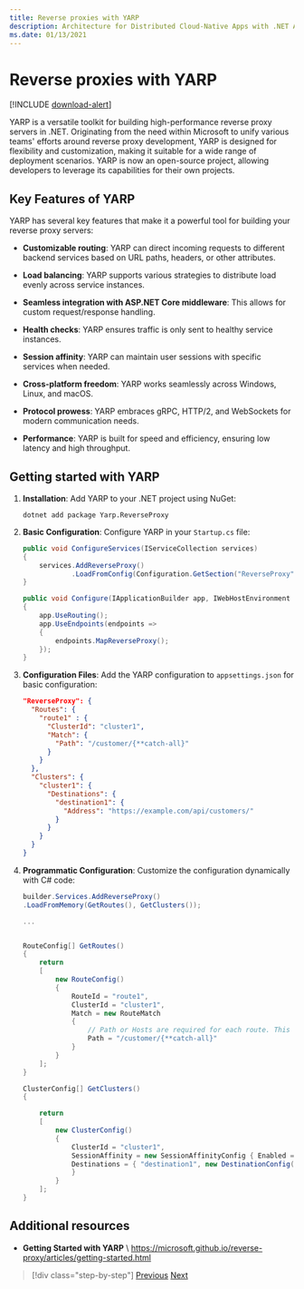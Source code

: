```yaml
---
title: Reverse proxies with YARP
description: Architecture for Distributed Cloud-Native Apps with .NET Aspire & Containers | Reverse proxies with YARP
ms.date: 01/13/2021
---
```

# Reverse proxies with YARP

[!INCLUDE [download-alert](../includes/download-alert.md)]

YARP is a versatile toolkit for building high-performance reverse proxy servers in .NET. Originating from the need within Microsoft to unify various teams' efforts around reverse proxy development, YARP is designed for flexibility and customization, making it suitable for a wide range of deployment scenarios. YARP is now an open-source project, allowing developers to leverage its capabilities for their own projects.

## Key Features of YARP

YARP has several key features that make it a powerful tool for building your reverse proxy servers:

- **Customizable routing**: YARP can direct incoming requests to different backend services based on URL paths, headers, or other attributes.

- **Load balancing**: YARP supports various strategies to distribute load evenly across service instances.

- **Seamless integration with ASP.NET Core middleware**: This allows for custom request/response handling.

- **Health checks**: YARP ensures traffic is only sent to healthy service instances.

- **Session affinity**: YARP can maintain user sessions with specific services when needed.

- **Cross-platform freedom**: YARP works seamlessly across Windows, Linux, and macOS.

- **Protocol prowess**: YARP embraces gRPC, HTTP/2, and WebSockets for modern communication needs.

- **Performance**: YARP is built for speed and efficiency, ensuring low latency and high throughput.

## Getting started with YARP

1. **Installation**: Add YARP to your .NET project using NuGet:

    ```shell
    dotnet add package Yarp.ReverseProxy
    ```

1. **Basic Configuration**: Configure YARP in your `Startup.cs` file:

    ```csharp
    public void ConfigureServices(IServiceCollection services)
    {
        services.AddReverseProxy()
                .LoadFromConfig(Configuration.GetSection("ReverseProxy"));
    }

    public void Configure(IApplicationBuilder app, IWebHostEnvironment env)
    {
        app.UseRouting();
        app.UseEndpoints(endpoints =>
        {
            endpoints.MapReverseProxy();
        });
    }
    ```

1. **Configuration Files**: Add the YARP configuration to `appsettings.json` for basic configuration:

    ```json
    "ReverseProxy": {
      "Routes": {
        "route1" : {
          "ClusterId": "cluster1",
          "Match": {
            "Path": "/customer/{**catch-all}"
          }
        }
      },
      "Clusters": {
        "cluster1": {
          "Destinations": {
            "destination1": {
              "Address": "https://example.com/api/customers/"
            }
          }
        }
      }
    }
    ```

1. **Programmatic Configuration**: Customize the configuration dynamically with C# code:

    ```csharp
    builder.Services.AddReverseProxy()
    .LoadFromMemory(GetRoutes(), GetClusters());

    ...


    RouteConfig[] GetRoutes()
    {
        return
        [
            new RouteConfig()
            {
                RouteId = "route1",
                ClusterId = "cluster1",
                Match = new RouteMatch
                {
                    // Path or Hosts are required for each route. This catch-all pattern matches all request paths.
                    Path = "/customer/{**catch-all}"
                }
            }
        ];
    }
    
    ClusterConfig[] GetClusters()
    {

        return
        [
            new ClusterConfig()
            {
                ClusterId = "cluster1",
                SessionAffinity = new SessionAffinityConfig { Enabled = true, Policy = "Cookie", AffinityKeyName = ".Yarp.ReverseProxy.Affinity" },
                Destinations = { "destination1", new DestinationConfig() { Address = "https://example.com/api/customers" } 
                }
            }
        ];
    }
    ```

## Additional resources

- **Getting Started with YARP** \ <https://microsoft.github.io/reverse-proxy/articles/getting-started.html>

>[!div class="step-by-step"]
>[Previous](gateway-patterns.md)
>[Next](..TODO..)

